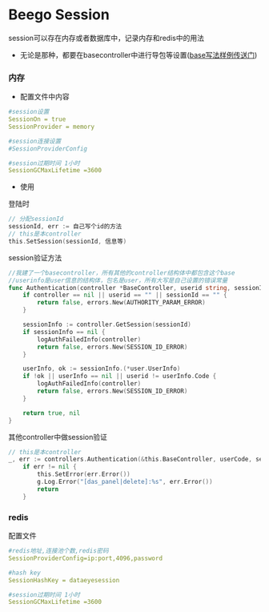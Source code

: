 # Beego Session
session可以存在内存或者数据库中，记录内存和redis中的用法
- 无论是那种，都要在basecontroller中进行导包等设置([base写法样例传送门](/Language/Go/Frame/Beego/Base&Json.md))
### 内存
- 配置文件中内容
```yaml
#session设置
SessionOn = true
SessionProvider = memory

#session连接设置
#SessionProviderConfig

#session过期时间 1小时
SessionGCMaxLifetime =3600
```

- 使用

登陆时
```go
// 分配sessionId
sessionId, err := 自己写个id的方法
// this是本controller
this.SetSession(sessionId, 信息等)
```

session验证方法
```go
//我建了一个basecontroller，所有其他的controller结构体中都包含这个base
//userinfo是user信息的结构体，包名是user，所有大写是自己设置的错误常量
func Authentication(controller *BaseController, userid string, sessionId string) (bool, error) {
	if controller == nil || userid == "" || sessionId == "" {
		return false, errors.New(AUTHORITY_PARAM_ERROR)
	}

	sessionInfo := controller.GetSession(sessionId)
	if sessionInfo == nil {
		logAuthFailedInfo(controller)
		return false, errors.New(SESSION_ID_ERROR)
	}

	userInfo, ok := sessionInfo.(*user.UserInfo)
	if !ok || userInfo == nil || userid != userInfo.Code {
		logAuthFailedInfo(controller)
		return false, errors.New(SESSION_ID_ERROR)
	}

	return true, nil
}
```

其他controller中做session验证
```go
// this是本controller
_, err := controllers.Authentication(&this.BaseController, userCode, sessionId)
	if err != nil {
		this.SetError(err.Error())
		g.Log.Error("[das_panel|delete]:%s", err.Error())
		return
	}
```

### redis

配置文件

```yaml
#redis地址,连接池个数,redis密码
SessionProviderConfig=ip:port,4096,password

#hash key
SessionHashKey = dataeyesession

#session过期时间 1小时
SessionGCMaxLifetime =3600
```